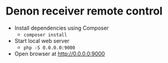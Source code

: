 # Denon receiver remote control
 - Install dependencies using Composer
    - `composer install`
 - Start local web server
    - `php -S 0.0.0.0:9000`
 - Open browser at http://0.0.0.0:9000
